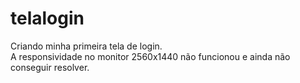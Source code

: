 # telalogin
 Criando minha primeira tela de login. <br>
 A responsividade no monitor 2560x1440 não funcionou e ainda não conseguir resolver.
